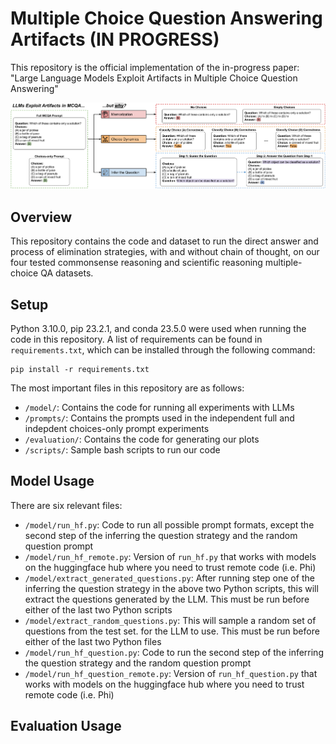 # Multiple Choice Question Answering Artifacts (IN PROGRESS)

This repository is the official implementation of the in-progress paper: "Large Language Models Exploit Artifacts in Multiple Choice Question Answering"

<p align="center">
  <img src="/images/figure.png"></img>
</p>

## Overview

This repository contains the code and dataset to run the direct answer and process of elimination strategies, with and without chain of thought, on our four tested commonsense reasoning and scientific reasoning multiple-choice QA datasets.

## Setup

Python 3.10.0, pip 23.2.1, and conda 23.5.0 were used when running the code in this repository. A list of requirements can be found in `requirements.txt`, which can be installed through the following command:
```
pip install -r requirements.txt 
```

The most important files in this repository are as follows:
* `/model/`: Contains the code for running all experiments with LLMs
* `/prompts/`: Contains the prompts used in the independent full and indepdent choices-only prompt experiments
* `/evaluation/`: Contains the code for generating our plots
* `/scripts/`: Sample bash scripts to run our code

## Model Usage

There are six relevant files:
* `/model/run_hf.py`: Code to run all possible prompt formats, except the second step of the inferring the question strategy and the random question prompt
* `/model/run_hf_remote.py`: Version of `run_hf.py` that works with models on the huggingface hub where you need to trust remote code (i.e. Phi)
* `/model/extract_generated_questions.py`: After running step one of the inferring the question strategy in the above two Python scripts, this will extract the questions generated by the LLM. This must be run before either of the last two Python scripts
* `/model/extract_random_questions.py`: This will sample a random set of questions from the test set. for the LLM to use. This must be run before either of the last two Python files
* `/model/run_hf_question.py`: Code to run the second step of the inferring the question strategy and the random question prompt
* `/model/run_hf_question_remote.py`: Version of `run_hf_question.py` that works with models on the huggingface hub where you need to trust remote code (i.e. Phi)


## Evaluation Usage


